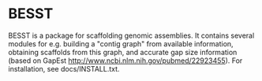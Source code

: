 BESST
========

BESST is a package for scaffolding genomic assemblies. It contains several modules for e.g. building a "contig graph" from available information, obtaining scaffolds from this graph, and accurate gap size information (based on GapEst http://www.ncbi.nlm.nih.gov/pubmed/22923455). For installation, see docs/INSTALL.txt.



